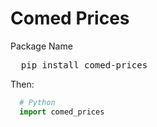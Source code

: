 # Comed Prices
Package Name
<pre>
  pip install comed-prices
</pre>
Then:
```Python
  # Python
  import comed_prices
```

